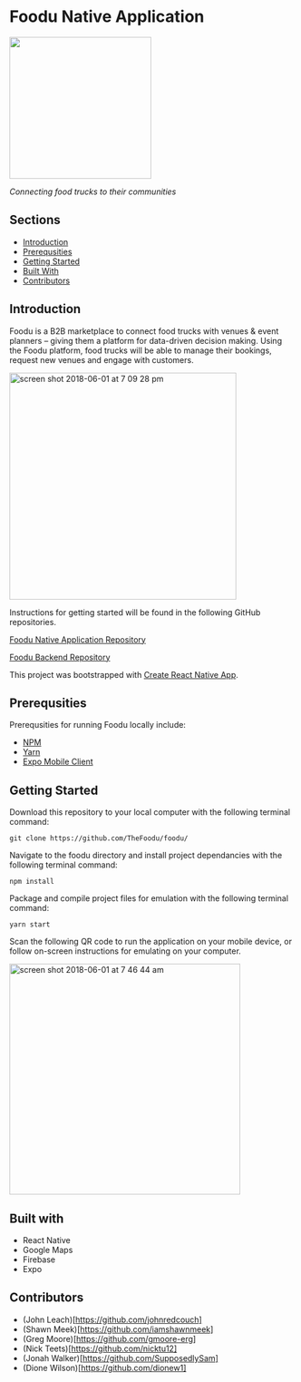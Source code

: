 # Foodu Native Application

<image src="https://user-images.githubusercontent.com/26471447/40822391-254a09b4-6529-11e8-9648-9e910bc658b3.png" width="250" />

_Connecting food trucks to their communities_

## Sections

* [Introduction](#introduction)
* [Prerequsities](#Prerequsities)
* [Getting Started](#getting-started)
* [Built With](#built-with)
* [Contributors](#contributors)

## Introduction

Foodu is a B2B marketplace to connect food trucks with venues & event planners – giving them a platform for data-driven decision making. Using the Foodu platform, food trucks will be able to manage their bookings, request new venues and engage with customers.

<img width="400" alt="screen shot 2018-06-01 at 7 09 28 pm" src="https://user-images.githubusercontent.com/26471447/40868891-5ccf947a-65cf-11e8-9864-ca6b2cb07ba9.png">

Instructions for getting started will be found in the following GitHub repositories.

[Foodu Native Application Repository](https://github.com/TheFoodu/foodu)

[Foodu Backend Repository](https://github.com/TheFoodu/foodu-be)

This project was bootstrapped with [Create React Native App](https://github.com/react-community/create-react-native-app).

## Prerequsities

Prerequsities for running Foodu locally include:

* [NPM](https://www.npmjs.com/)
* [Yarn](https://yarnpkg.com/)
* [Expo Mobile Client](https://docs.expo.io/versions/latest/introduction/installation.html)

## Getting Started

Download this repository to your local computer with the following terminal command:

```
git clone https://github.com/TheFoodu/foodu/
```

Navigate to the foodu directory and install project dependancies with the following terminal command:

```
npm install
```

Package and compile project files for emulation with the following terminal command:

```
yarn start
```

Scan the following QR code to run the application on your mobile device, or follow on-screen instructions for emulating on your computer.

<img width="407" alt="screen shot 2018-06-01 at 7 46 44 am" src="https://user-images.githubusercontent.com/26471447/40844006-0494c35c-6570-11e8-8946-c30c1bd646b3.png">

## Built with

* React Native
* Google Maps
* Firebase
* Expo

## Contributors

* (John Leach)[https://github.com/johnredcouch]
* (Shawn Meek)[https://github.com/iamshawnmeek]
* (Greg Moore)[https://github.com/gmoore-erg]
* (Nick Teets)[https://github.com/nicktu12]
* (Jonah Walker)[https://github.com/SupposedlySam]
* (Dione Wilson)[https://github.com/dionew1]

